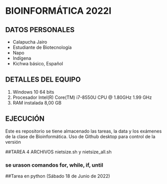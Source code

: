 # BIOINFORMÁTICA 2022I
## DATOS PERSONALES
- Calapucha Jairo
- Estudiante de Biotecnología
- Napo
- Indígena
- Kichwa básico, Español

## DETALLES DEL EQUIPO
1. Windows 10 64 bits
2. Procesador Intel(R) Core(TM) i7-8550U CPU @ 1.80GHz   1.99 GHz
3. RAM instalada 8,00 GB

## EJECUCIÓN
Este es repositorio se tiene almacenado las tareas, la data y los exámenes de la clase de Bioinformática.
Uso de Github desktop para control de la versión

##TAREA 4 ARCHIVOS nietsize.sh y nietsize_all.sh
### se urason comandos for, while, if, until

##Tarea en python (Sábado 18 de Junio de 2022)
